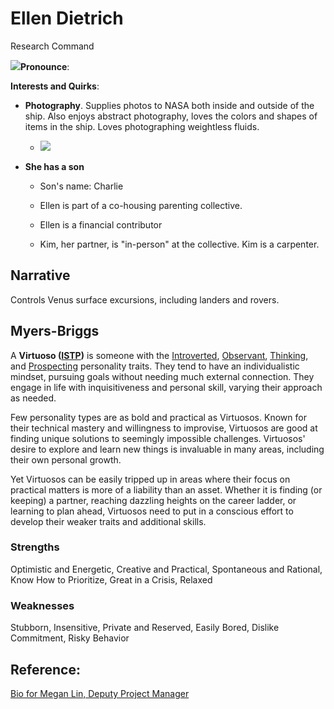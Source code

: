 # Ellen Dietrich

Research Command

![](https://www.nasa.gov/sites/default/files/thumbnails/image/iss059e035668.jpg)**Pronounce**:

**Interests and Quirks**:

-   **Photography**. Supplies photos to NASA both inside and outside of the ship. Also enjoys abstract photography, loves the colors and shapes of items in the ship. Loves photographing weightless fluids.

    -   ![](https://d9-wret.s3.us-west-2.amazonaws.com/assets/palladium/production/s3fs-public/styles/full_width/public/thumbnails/image/wss-water-in-space.jpg)

-   **She has a son**

    -   Son's name: Charlie

    -   Ellen is part of a co-housing parenting collective.

    -   Ellen is a financial contributor

    -   Kim, her partner, is "in-person" at the collective. Kim is a carpenter.

## Narrative

Controls Venus surface excursions, including landers and rovers.

## Myers-Briggs

A **Virtuoso ([ISTP](https://www.16personalities.com/istp-personality))** is someone with the [Introverted](https://www.16personalities.com/articles/mind-introverted-vs-extraverted), [Observant](https://www.16personalities.com/articles/energy-intuitive-vs-observant), [Thinking](https://www.16personalities.com/articles/nature-thinking-vs-feeling), and [Prospecting](https://www.16personalities.com/articles/tactics-judging-vs-prospecting) personality traits. They tend to have an individualistic mindset, pursuing goals without needing much external connection. They engage in life with inquisitiveness and personal skill, varying their approach as needed.

Few personality types are as bold and practical as Virtuosos. Known for their technical mastery and willingness to improvise, Virtuosos are good at finding unique solutions to seemingly impossible challenges. Virtuosos' desire to explore and learn new things is invaluable in many areas, including their own personal growth.

Yet Virtuosos can be easily tripped up in areas where their focus on practical matters is more of a liability than an asset. Whether it is finding (or keeping) a partner, reaching dazzling heights on the career ladder, or learning to plan ahead, Virtuosos need to put in a conscious effort to develop their weaker traits and additional skills.

### Strengths

Optimistic and Energetic, Creative and Practical, Spontaneous and Rational, Know How to Prioritize, Great in a Crisis, Relaxed

### **Weaknesses**

Stubborn, Insensitive, Private and Reserved, Easily Bored, Dislike Commitment, Risky Behavior

## Reference:

[Bio for Megan Lin, Deputy Project Manager](https://mars.nasa.gov/people/profile/index.cfm?id=22847)
